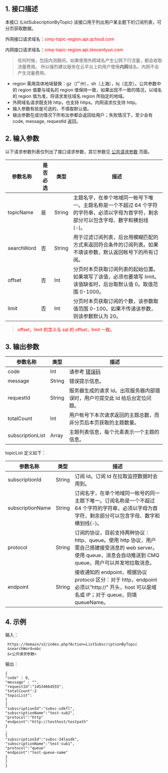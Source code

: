 ## 1. 接口描述

本接口 (ListSubscriptionByTopic) 该接口用于列出用户某主题下的订阅列表，可分页获取数据。

外网接口请求域名：<font style="color:red">cmq-topic-region.api.qcloud.com</font>

内网接口请求域名：<font style="color:red">cmq-topic-region.api.tencentyun.com</font>

> 任何时候，包括内测期间，如果使用外网域名产生公网下行流量，都会收取流量费用。 所以强烈建议服务在云平台上的用户使用**内网**域名，内网不会产生流量费用。

- region 需用具体地域替换：gz（广州），sh（上海），bj（北京）。公共参数中的 region 值要与域名的 region 值保持一致，如果出现不一致的情况，以域名的 region 值为准，将请求发往域名 region 所指定的地域。
- 外网域名请求既支持 http，也支持 https。内网请求仅支持 http。
- 输入参数有些是可选的，不填取默认值。
- 输出参数在成功情况下所有出参都会返回给用户；失败情况下，至少会有 code, message, requestId 返回。


## 2. 输入参数

以下请求参数列表仅列出了接口请求参数，其它参数见 [公共请求参数](http://tcecqpoc.fsphere.cn/doc/api/431/5883) 页面。

| 参数名称 | 是否必选  | 类型 | 描述 |
|---------|---------|---------|---------|
| topicName| 是| String| 主题名字，在单个地域同一帐号下唯一。主题名称是一个不超过 64 个字符的字符串，必须以字母为首字符，剩余部分可以包含字母、数字和横划线(-)。|
| searchWord| 否| String| 用于过滤订阅列表，后台用模糊匹配的方式来返回符合条件的订阅列表。如果不填该参数，默认返回帐号下的所有订阅。|
| offset| 否| Int| 分页时本页获取订阅列表的起始位置。如果填写了该值，必须也要填写 limit。该值缺省时，后台取默认值 0。取值范围 0-1000。|
| limit| 否| Int| 分页时本页获取订阅的个数，该参数取值范围 0-100。如果不传递该参数，则该参数默认为 20。|

> <front style="color:red">offset，limit 的含义与 sql 的 offset，limit 一致。</front>


## 3. 输出参数

| 参数名称 | 类型 | 描述 |
|---------|---------|---------|
| code | Int | 请参考 [错误码](/doc/api/431/5903)|
| message | String | 错误提示信息。|
| requestId| String| 服务器生成的请求 Id。出现服务器内部错误时，用户可提交此 Id 给后台定位问题。|
| totalCount| Int| 用户帐号下本次请求返回的主题总数，而非分页后本页获取的主题数量。|
| subscriptionList| Array| 主题列表信息，每个元素表示一个主题的信息。|


topicList 定义如下：

| 参数名称 | 类型 | 描述 |
|---------|---------|---------|
| subscriptionId| String| 订阅 Id。订阅 Id 在拉取监控数据时会用到。|
| subscriptionName| String| 订阅名字，在单个地域同一帐号的同一主题下唯一。订阅名称是一个不超过 64 个字符的字符串，必须以字母为首字符，剩余部分可以包含字母、数字和横划线(-)。|
| protocol| String| 订阅的协议，目前支持两种协议：http、queue。使用 http 协议，用户需自己搭建接受消息的 web server。使用 queue，消息会自动推送到 CMQ queue，用户可以并发地拉取消息。|
| endpoint| String| 接收通知的 endpoint，根据协议 protocol 区分：对于 http，endpoint 必须以“http://” 开头，host 可以是域名或 IP；对于 queue，则填 queueName。|


## 4. 示例

输入：

```
 https://domain/v2/index.php?Action=ListSubscriptionByTopic
 &searchWord=abc
 &<公共请求参数>
```

输出：

```
{
"code" : 0,
"message" : "",
"requestId":"14534664555",
"totalCount":2
"topicList":
[
{
"subscriptionId":"subsc-sdkfl",
"subscriptionName":"test-sub2",
"protocol":"http"
"endpoint":"http://testhost/testpath"
}
,
{
"subscriptionId":"subsc-34lasdk",
"subscriptionName":"test-sub1",
"protocol":"queue"
"endpoint":"test-queue-name"
}
]
}
```






